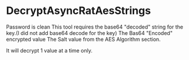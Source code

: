 # DecryptAsyncRatAesStrings
Password is clean
This tool requires the base64 "decoded" string for the key.(I did not add base64 decode for the key)
The Bas64 "Encoded" encrypted value
The Salt value from the AES Algorithm section.

It will decrypt 1 value at a time only.
